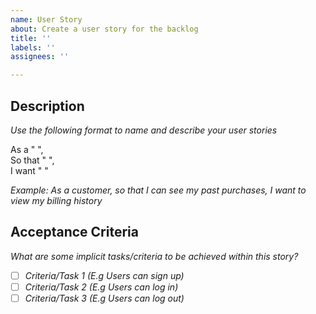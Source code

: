 ```yaml
---
name: User Story
about: Create a user story for the backlog
title: ''
labels: ''
assignees: ''

---
```


## Description
_Use the following format to name and describe your user stories_

As a " ", <br>
So that " ", <br>
I want " "

_Example:_
_As a customer,_
_so that I can see my past purchases,_
_I want to view my billing history_

## Acceptance Criteria
_What are some implicit tasks/criteria to be achieved within this story?_
- [ ] _Criteria/Task 1 (E.g Users can sign up)_
- [ ] _Criteria/Task 2 (E.g Users can log in)_
- [ ] _Criteria/Task 3 (E.g Users can log out)_
